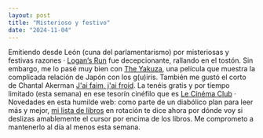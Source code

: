 ```yaml
---
layout: post
title: "Misterioso y festivo"
date: "2024-11-04"
---
```


Emitiendo desde León (cuna del parlamentarismo) por misteriosas y festivas razones ·
[Logan’s Run](https://letterboxd.com/javier/film/logans-run) fue decepcionante, rallando en el tostón. Sin embargo, me lo pasé muy bien con
[The Yakuza](https://letterboxd.com/javier/film/the-yakuza), una película que
muestra la complicada relación de Japón con los g(u)iris. También me gustó el corto de Chantal Akerman [J'ai faim, j'ai
froid](https://lecinemaclub.com/now-showing/jai-faim-jai-froid). La
tenéis gratis y por tiempo limitado (esta semana) en ese tesorín cinéfilo que es
[Le Cinéma Club](https://www.lecinemaclub.com) · Novedades en esta humilde web:
como parte de un diabólico plan para leer más y mejor, [mi lista de libros](/books) en
rotación te dice ahora por dónde voy si deslizas amablemente el cursor por encima de los libros.
Me comprometo a mantenerlo al día al menos esta semana.
